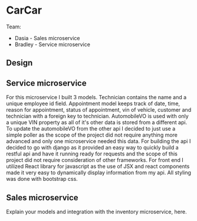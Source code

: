 # CarCar

Team:

* Dasia - Sales microservice
* Bradley - Service microservice

## Design

## Service microservice

For this microservice I built 3 models. Technician contains the name and a unique employee id field. Appointment model keeps
track of date, time, reason for appointment, status of appointment, vin of vehicle, customer and technician with a foreign key to technician.
AutomobileVO is used with only a unique VIN property as all of it's other data is stored from a different api. To update the automobileVO
from the other api I decided to just use a simple poller as the scope of the project did not require anything more advanced and only one microservice needed this data.
For building the api I decided to go with django as it provided an easy way to quickly build a restful api and have it running ready for requests
and the scope of this project did not require consideration of other frameworks. For front end I utilized React library for javascript as the
use of JSX and react components made it very easy to dynamically display information from my api. All styling was done with bootstrap css.

## Sales microservice

Explain your models and integration with the inventory
microservice, here.
